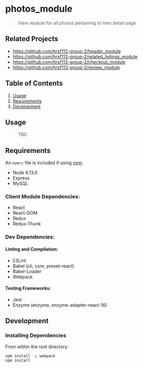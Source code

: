 # photos_module

> View module for all photos pertaining to item detail page

## Related Projects

  - https://github.com/hrsf113-group-2/header_module
  - https://github.com/hrsf113-group-2/related_listings_module
  - https://github.com/hrsf113-group-2/checkout_module
  - https://github.com/hrsf113-group-2/review_module

## Table of Contents

1. [Usage](#Usage)
1. [Requirements](#requirements)
1. [Development](#development)

## Usage

> TBD

## Requirements

An `nvmrc` file is included if using [nvm](https://github.com/creationix/nvm).

- Node 6.13.0
- Express
- MySQL

### Client Module Dependencies:

- React
- React-DOM
- Redux
- Redux-Thunk

### Dev Dependencies:

#### Linting and Compilation:
- ESLint
- Babel (cli, core, preset-react)
- Babel-Loader
- Webpack

#### Testing Frameworks:
- Jest
- Enzyme (enzyme, enzyme-adapter-react-16)

## Development

### Installing Dependencies

From within the root directory:

```sh
npm install -g webpack
npm install
```

